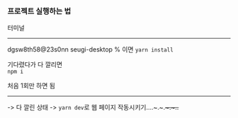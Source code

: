 ### 프로젝트 실행하는 법 

터미널

***
dgsw8th58@23s0nn seugi-desktop % 이면
`yarn install`

기다렸다가 다 깔리면  
`npm i` 

처음 1회만 하면 됨
***

-> 다 깔린 상태 -> `yarn dev`로 웹 페이지 작동시키기....~.~.~~~.~..~~
